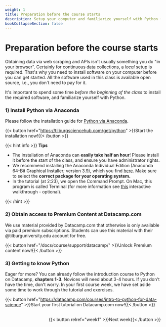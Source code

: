 ```yaml
---
weight: 1
title: Preparation before the course starts
description: Setup your computer and familiarize yourself with Python (via Jupyter Notebook and Spyder) before the course starts.
bookCollapseSection: false
---
```


# Preparation before the course starts

Obtaining data via web scraping and APIs isn't usually something you do "in your browser". Certainly for continuous data collections, a *local* setup is required. That's why you need to install software on your computer before you can get started. All the software used in this class is available open source, i.e., you don't need to pay for it.

It's important to spend some time *before the beginning of the class* to install the required software, and familiarize yourself with Python.

### 1) Install Python via Anaconda

Please follow the installation guide for [Python via Anaconda](https://tilburgsciencehub.com/get/python).

{{< button href="https://tilburgsciencehub.com/get/python" >}}Start the installation now!{{< /button >}}

{{< hint info >}}
**Tips**
- The installation of Anaconda can **easily take half an hour**! Please install it before the start of the class, and ensure you have administrator rights.
- We recommend installing the Anaconda Individual Edition (Anaconda 64-Bit Graphical Installer; version 3.9), which you find [here](https://www.anaconda.com/products/distribution). Make sure to select the __correct package for your operating system.__
- In the tutorial (at 2:23), we open the Command Prompt. On Mac, this program is called Terminal (for more information see [this](https://generalassembly.github.io/prework/cl/#/) interactive walkthrough - optional).

{{< /hint >}}

### 2) Obtain access to Premium Content at Datacamp.com

We use material provided by Datacamp.com that otherwise is only available via paid premium subscriptions. Students can use this material with their @tilburguniversity.edu account for free.

{{< button href="/docs/course/support/datacamp/" >}}Unlock Premium content now!{{< /button >}}


### 3) Getting to know Python

Eager for more? You can already follow the introduction course to Python on Datacamp, __chapters 1-3__. Novices will need about 3-4 hours. If you don't have the time, don't worry. In your first course week, we have set aside some time to work through the tutorial and exercises.

{{< button href="https://datacamp.com/courses/intro-to-python-for-data-science" >}}Start your first tutorial on Datacamp.com now!{{< /button >}}


<br>
<div style="text-align: right">{{< button relref="week1" >}}Next week{{< /button >}}</div>
